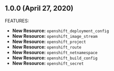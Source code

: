 ## 1.0.0 (April 27, 2020)

FEATURES:

* **New Resource:** `openshift_deployment_config`
* **New Resource:** `openshift_image_stream`
* **New Resource:** `openshift_project`
* **New Resource:** `openshift_route`
* **New Resource:** `openshift_netnamespace`
* **New Resource:** `openshift_build_config`
* **New Resource:** `openshift_secret`